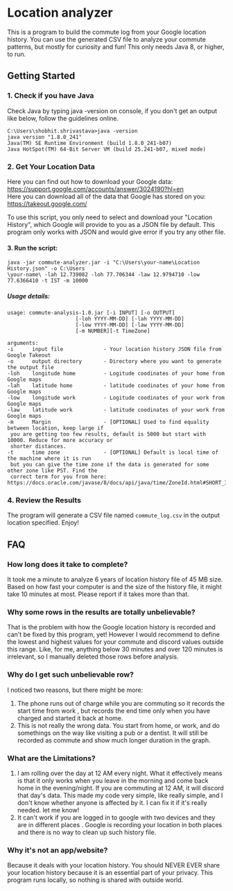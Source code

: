 # Location analyzer

This is a program to build the commute log from your Google location history. You can use the
 generated CSV file to analyze your commute patterns, but mostly for curiosity and fun! This only
  needs Java 8, or higher, to run.

## Getting Started

### 1. Check if you have Java

Check Java by typing java -version on console, if you don't get an output like below, follow the
 guidelines online.
 
 ```shell
C:\Users\shobhit.shrivastava>java -version
java version "1.8.0_241"
Java(TM) SE Runtime Environment (build 1.8.0_241-b07)
Java HotSpot(TM) 64-Bit Server VM (build 25.241-b07, mixed mode)
 ```

### 2. Get Your Location Data

Here you can find out how to download your Google data: <https://support.google.com/accounts/answer/3024190?hl=en></br>
Here you can download all of the data that Google has stored on you: <https://takeout.google.com/>

To use this script, you only need to select and download your "Location History", which Google
 will provide to you as a JSON file by default. This program only works with JSON and would give
  error if you try any other file.

#### 3. Run the script:

```shell
java -jar commute-analyzer.jar -i "C:\Users\your-name\Location History.json" -o C:\Users
\your-name\ -lah 12.739082 -loh 77.706344 -law 12.9794710 -low 77.6366410 -t IST -m 10000
```

##### Usage details:

```
usage: commute-analysis-1.0.jar [-i INPUT] [-o OUTPUT] 
                      [-loh YYYY-MM-DD] [-lah YYYY-MM-DD]
                      [-low YYYY-MM-DD] [-law YYYY-MM-DD]
                      [-m NUMBER][-t TimeZone]

arguments:
-i      input file             - Your location history JSON file from Google Takeout
-o      output directory       - Directory where you want to generate the output file
-loh    longitude home         - Logitude coodinates of your home from Google maps
-lah    latitude home          - latitude coodinates of your home from Google maps
-low    longitude work         - Logitude coodinates of your work from Google maps
-law    latitude work          - latitude coodinates of your work from Google maps
-m      Margin                 - [OPTIONAL] Used to find equality between location, keep large if
 you are getting too few results, default is 5000 but start with 10000. Reduce for more accuracy or
 shorter distances.
-t      time zone              - [OPTIONAL] Default is local time of the machine where it is run
 but you can give the time zone if the data is generated for some other zone like PST. Find the
 correct term for you from here: https://docs.oracle.com/javase/8/docs/api/java/time/ZoneId.html#SHORT_IDS 
```

### 4. Review the Results

The program will generate a CSV file named `commute_log.csv` in the output location specified. Enjoy!

## FAQ

### How long does it take to complete?

It took me a minute to analyze 6 years of location history file of 45 MB size. Based on how fast
 your computer is and the size of the history file, it might take 10 minutes at most. Please
  report if it takes more than that.
 
### Why some rows in the results are totally unbelievable?
 That is the problem with how the Google location history is recorded and can't be fixed by this
  program, yet! However I would recommend to define the lowest and highest values for your
   commute and discord values outside this range. Like, for me, anything below 30 minutes and over
    120 minutes is irrelevant, so I manually deleted those rows before analysis.
    
### Why do I get such unbelievable row?

I noticed two reasons, but there might be more:
1. The phone runs out of charge while you are commuting so it records the start time from work
, but records the end time only when you have charged and started it back at home.
2. This is not really the wrong data. You start from home, or work, and do somethings on the way
 like visiting a pub or a dentist. It will still be recorded as commute and show much longer
  duration in the graph.
  
### What are the Limitations?
1. I am rolling over the day at 12 AM every night. What it effectively means is that it only
 works when you leave in the morning and come back home in the evening/night. If you are
  commuting at 12 AM, it will discord that day's data. This made my code very simple, like really
   simple, and I don't know whether anyone is affected by it. I can fix it if it's really needed.
    let me know! 
2. It can't work if you are logged in to google with two devices and they are in different places
. Google is recording your location in both places and there is no way to clean up such history
 file.

### Why it's not an app/website?

Because it deals with your location history. You should NEVER EVER share your location history
 because it is an essential part of your privacy. This program runs locally, so nothing is
  shared with outside world.